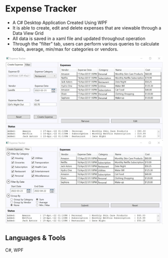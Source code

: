 # Expense Tracker

- A C# Desktop Application Created Using WPF
- It is able to create, edit and delete expenses that are viewable through a Data View Grid
- All data is saved in a xaml file and updated throughout operation
- Through the "filter" tab, users can perform various queries to calculate totals, average, min/max for categories or vendors.

<img src="https://github.com/kiransahmbi/expense-tracker/blob/main/expenser%20tracker%201.jpg">
<img src="https://github.com/kiransahmbi/expense-tracker/blob/main/expenser%20tracker%202.jpg">

## Languages & Tools
C#, WPF
